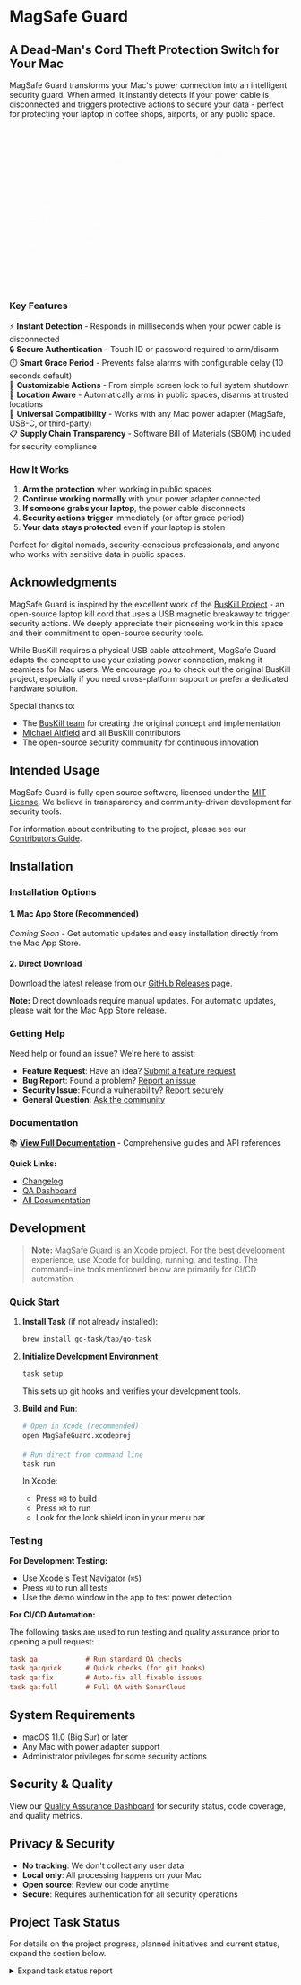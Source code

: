 # MagSafe Guard

## A Dead-Man's Cord Theft Protection Switch for Your Mac

MagSafe Guard transforms your Mac's power connection into an intelligent security guard. When armed, it instantly detects if your power cable is disconnected and triggers protective actions to secure your data - perfect for protecting your laptop in coffee shops, airports, or any public space.

![Demo](docs/assets/magsafe-guard.gif)

### Key Features

⚡ **Instant Detection** - Responds in milliseconds when your power cable is disconnected  
🔒 **Secure Authentication** - Touch ID or password required to arm/disarm  
⏱️ **Smart Grace Period** - Prevents false alarms with configurable delay (10 seconds default)  
🎯 **Customizable Actions** - From simple screen lock to full system shutdown  
📍 **Location Aware** - Automatically arms in public spaces, disarms at trusted locations  
🔌 **Universal Compatibility** - Works with any Mac power adapter (MagSafe, USB-C, or third-party)  
📋 **Supply Chain Transparency** - Software Bill of Materials (SBOM) included for security compliance

### How It Works

1. **Arm the protection** when working in public spaces
2. **Continue working normally** with your power adapter connected
3. **If someone grabs your laptop**, the power cable disconnects
4. **Security actions trigger** immediately (or after grace period)
5. **Your data stays protected** even if your laptop is stolen

Perfect for digital nomads, security-conscious professionals, and anyone who works with sensitive data in public spaces.

## Acknowledgments

MagSafe Guard is inspired by the excellent work of the [BusKill Project](https://github.com/BusKill/buskill-app) - an open-source laptop kill cord that uses a USB magnetic breakaway to trigger security actions. We deeply appreciate their pioneering work in this space and their commitment to open-source security tools.

While BusKill requires a physical USB cable attachment, MagSafe Guard adapts the concept to use your existing power connection, making it seamless for Mac users. We encourage you to check out the original BusKill project, especially if you need cross-platform support or prefer a dedicated hardware solution.

Special thanks to:

- The [BusKill team](https://github.com/BusKill) for creating the original concept and implementation
- [Michael Altfield](https://github.com/maltfield) and all BusKill contributors
- The open-source security community for continuous innovation

## Intended Usage

MagSafe Guard is fully open source software, licensed under the [MIT License](LICENSE). We believe in transparency and community-driven development for security tools.

For information about contributing to the project, please see our [Contributors Guide](docs/CONTRIBUTORS.md).

## Installation

### Installation Options

#### 1. Mac App Store (Recommended)

_Coming Soon_ - Get automatic updates and easy installation directly from the Mac App Store.

#### 2. Direct Download

Download the latest release from our [GitHub Releases](https://github.com/lekman/magsafe-buskill/releases) page.

**Note:** Direct downloads require manual updates. For automatic updates, please wait for the Mac App Store release.

### Getting Help

Need help or found an issue? We're here to assist:

- **Feature Request**: Have an idea? [Submit a feature request](https://github.com/lekman/magsafe-buskill/issues/new?template=feature_request.md)
- **Bug Report**: Found a problem? [Report an issue](https://github.com/lekman/magsafe-buskill/issues/new?template=bug_report.md)
- **Security Issue**: Found a vulnerability? [Report securely](https://github.com/lekman/magsafe-buskill/security/advisories/new)
- **General Question**: [Ask the community](https://github.com/lekman/magsafe-buskill/issues/new?template=question.md)

### Documentation

📚 **[View Full Documentation](docs/README.md)** - Comprehensive guides and API references

**Quick Links:**

- [Changelog](docs/CHANGELOG.md)
- [QA Dashboard](docs/QA.md)
- [All Documentation](docs/)

## Development

> **Note:** MagSafe Guard is an Xcode project. For the best development experience, use Xcode for building, running, and testing. The command-line tools mentioned below are primarily for CI/CD automation.

### Quick Start

1. **Install Task** (if not already installed):

   ```bash
   brew install go-task/tap/go-task
   ```

2. **Initialize Development Environment**:

   ```bash
   task setup
   ```

   This sets up git hooks and verifies your development tools.

3. **Build and Run**:

   ```bash
   # Open in Xcode (recommended)
   open MagSafeGuard.xcodeproj

   # Run direct from command line
   task run
   ```

   In Xcode:

   - Press `⌘B` to build
   - Press `⌘R` to run
   - Look for the lock shield icon in your menu bar

### Testing

**For Development Testing:**

- Use Xcode's Test Navigator (`⌘5`)
- Press `⌘U` to run all tests
- Use the demo window in the app to test power detection

**For CI/CD Automation:**

The following tasks are used to run testing and quality assurance prior to opening a pull request:

```ini
task qa            # Run standard QA checks
task qa:quick      # Quick checks (for git hooks)
task qa:fix        # Auto-fix all fixable issues
task qa:full       # Full QA with SonarCloud
```

## System Requirements

- macOS 11.0 (Big Sur) or later
- Any Mac with power adapter support
- Administrator privileges for some security actions

## Security & Quality

View our [Quality Assurance Dashboard](docs/QA.md) for security status, code coverage, and quality metrics.

## Privacy & Security

- **No tracking**: We don't collect any user data
- **Local only**: All processing happens on your Mac
- **Open source**: Review our code anytime
- **Secure**: Requires authentication for all security operations

## Project Task Status

For details on the project progress, planned initiatives and current status, expand the section below.

<details>
<summary>Expand task status report</summary>

<!-- TASKMASTER_EXPORT_START -->

> 🎯 **Taskmaster Export** - 2025-07-27 08:05:29 UTC
> 📋 Export: without subtasks • Status filter: none
> 🔗 Powered by [Task Master](https://task-master.dev?utm_source=github-readme&utm_medium=readme-export&utm_campaign=magsafe-buskill&utm_content=task-export-link)

| Project Dashboard |                          |
| :---------------- | :----------------------- |
| Task Progress     | ███████████░░░░░░░░░ 56% |
| Done              | 9                        |
| In Progress       | 0                        |
| Pending           | 7                        |
| Deferred          | 0                        |
| Cancelled         | 0                        |
| -                 | -                        |
| Subtask Progress  | ███████████░░░░░░░░░ 56% |
| Completed         | 53                       |
| In Progress       | 0                        |
| Pending           | 42                       |

| ID  | Title                                       | Status         | Priority | Dependencies            | Complexity |
| :-- | :------------------------------------------ | :------------- | :------- | :---------------------- | :--------- |
| 1   | Setup Project Repository and Structure      | ✓&nbsp;done    | high     | None                    | ● 4        |
| 2   | Implement Power Monitoring Service          | ✓&nbsp;done    | high     | 1                       | ● 7        |
| 3   | Implement Authentication Service            | ✓&nbsp;done    | high     | 1                       | ● 6        |
| 4   | Implement Security Actions Service          | ✓&nbsp;done    | high     | 1                       | ● 7        |
| 5   | Create Menu Bar UI Component                | ✓&nbsp;done    | high     | 1                       | ● 6        |
| 6   | Implement Core Application Logic            | ✓&nbsp;done    | high     | 2, 3, 4, 5              | ● 8        |
| 7   | Implement Settings UI and Persistence       | ✓&nbsp;done    | medium   | 1, 6                    | ● 6        |
| 8   | Implement Auto-Arm Feature                  | ✓&nbsp;done    | medium   | 6, 7                    | ● 7        |
| 9   | Implement Find My Mac Integration           | ○&nbsp;pending | low      | 6                       | ● 5        |
| 10  | Implement Custom Script Execution           | ○&nbsp;pending | low      | 6, 7                    | ● 6        |
| 11  | Implement Network Actions                   | ○&nbsp;pending | low      | 6, 7                    | ● 6        |
| 12  | Implement Data Protection Features          | ○&nbsp;pending | low      | 6, 7                    | ● 7        |
| 13  | Implement Accessibility Features            | ✓&nbsp;done    | medium   | 5, 7                    | ● 6        |
| 14  | Implement Documentation and Help System     | ○&nbsp;pending | medium   | 1, 5, 6, 7              | ● 5        |
| 15  | Implement Code Signing and Distribution     | ○&nbsp;pending | high     | 1, 2, 3, 4, 5, 6, 7, 16 | ● 8        |
| 16  | Implement ViewInspector for SwiftUI Testing | ○&nbsp;pending | medium   | 6, 13                   | N/A        |

> 📋 **End of Taskmaster Export** - Tasks are synced from your project using the `sync-readme` command.

<!-- TASKMASTER_EXPORT_END -->

</details>
